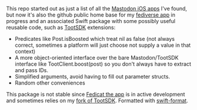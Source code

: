 This repo started out as just a list of all the [Mastodon iOS apps](iosapps.md) I've found, but now it's also the github public home base for my [fediverse app](https://fedicat.com/) in progress and an associated Swift package with some possibly useful reusable code, such as [TootSDK](https://github.com/TootSDK/TootSDK) extensions:

- Predicates like Post.isBoosted which treat nil as false (not always correct, sometimes a platform will just choose not supply a value in that context)
- A more object-oriented interface over the bare Mastodon/TootSDK interface like TootClient.boost(post) so you don't always have to extract and pass IDs.
- Simplified arguments, avoid having to fill out parameter structs.
- Random other conveniences

This package is not stable since [Fedicat the app](https://fedicat.com/) is in active development and sometimes relies on my [fork of TootSDK](https://github.com/technicat/TootSDK). Formatted with [swift-format](https://github.com/apple/swift-format).
